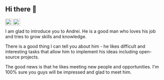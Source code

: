 ## Hi there 👋 

[<img align="left" alt="akohan91 | Gmail" width="22px" src="https://cdn.simpleicons.org/gmail/black/white" />](mailto:akohan91@gmail.com)
[<img align="left" alt="akohan91 | LinkedIn" width="22px" src="https://cdn.simpleicons.org/linkedin/black/white" />](https://www.linkedin.com/in/akohan)
</br>

I am glad to introduce you to Andrei. He is a good man
who loves his job and tries to grow skills and knowledge.

There is a good thing I can tell you about him - he
likes difficult and interesting tasks that allow him to
implement his ideas including open-source projects.

The good news is that he likes meeting new people
and opportunities. I'm 100% sure you guys will be
impressed and glad to meet him.

<!--
**akohan91/akohan91** is a ✨ _special_ ✨ repository because its `README.md` (this file) appears on your GitHub profile.

Here are some ideas to get you started:

- 🔭 I’m currently working on ...
- 🌱 I’m currently learning ...
- 👯 I’m looking to collaborate on ...
- 🤔 I’m looking for help with ...
- 💬 Ask me about ...
- 📫 How to reach me: ...
- 😄 Pronouns: ...
- ⚡ Fun fact: ...
-->
